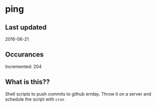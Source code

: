 # ping

## Last updated
2016-06-21

## Occurances
Incremented: 204

## What is this?? 
Shell scripts to push commits to github errday. Throw it on a server and schedule the script with `cron`
